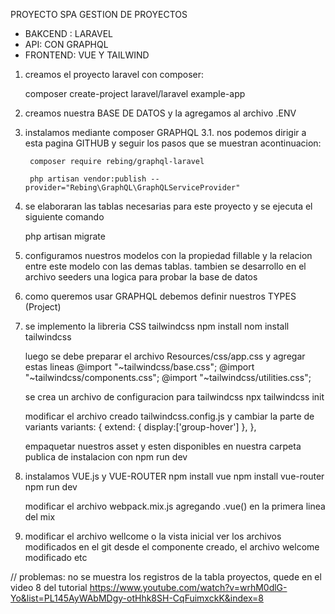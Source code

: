 PROYECTO SPA GESTION DE PROYECTOS

- BAKCEND : LARAVEL
- API: CON GRAPHQL
- FRONTEND:  VUE Y TAILWIND


1. creamos el proyecto laravel con composer:

    composer create-project laravel/laravel example-app

2. creamos nuestra BASE DE DATOS y la agregamos al archivo .ENV

3. instalamos mediante composer GRAPHQL
    3.1. nos podemos dirigir a esta pagina GITHUB y seguir los pasos que se muestran acontinuacion:
        
        composer require rebing/graphql-laravel

        php artisan vendor:publish --provider="Rebing\GraphQL\GraphQLServiceProvider"

4. se elaboraran las tablas necesarias para este proyecto y se ejecuta el siguiente comando

    php artisan migrate

5. configuramos nuestros modelos con la propiedad fillable y la relacion entre este modelo con las demas tablas.
    tambien se desarrollo en el archivo seeders una logica para probar la base de datos
    
6. como queremos usar GRAPHQL debemos definir nuestros TYPES (Project)

7. se implemento la libreria CSS tailwindcss
    npm install 
    nom install tailwindcss

    luego se debe preparar el archivo Resources/css/app.css   y agregar estas lineas
        @import "~tailwindcss/base.css";
        @import "~tailwindcss/components.css";
        @import "~tailwindcss/utilities.css";
    
    se crea un archivo de configuracion para tailwindcss
        npx tailwindcss init
    
    modificar el archivo creado tailwindcss.config.js y cambiar la parte de variants
        variants: {
            extend: {
            display:['group-hover']
            },
        },

    empaquetar nuestros asset y esten disponibles en nuestra carpeta publica de instalacion con 
        npm run dev

8. instalamos VUE.js  y VUE-ROUTER
    npm install vue
    npm install vue-router
    npm run dev

    modificar el archivo webpack.mix.js agregando .vue() en la primera linea del mix

9. modificar el archivo wellcome o la vista inicial
    ver los archivos modificados en el git desde el componente creado, el archivo welcome modificado etc

// problemas: no se muestra los registros de la tabla proyectos, quede en el video 8 del tutorial 
https://www.youtube.com/watch?v=wrhM0dlG-Yo&list=PL145AyWAbMDgy-otHhk8SH-CqFuimxckK&index=8
